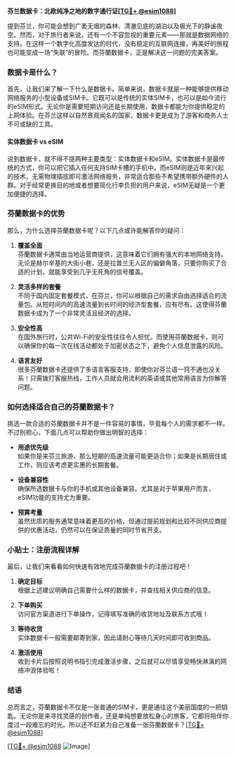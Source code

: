 **芬兰数据卡：北欧纯净之地的数字通行证[[TG💪+ @esim1088](https://t.me/s/esim1088)]**

提到芬兰，你可能会想到广袤无垠的森林、清澈见底的湖泊以及极光下的静谧夜空。然而，对于旅行者来说，还有一个不容忽视的重要元素——那就是数据网络的支持。在这样一个数字化高度发达的时代，没有稳定的互联网连接，再美好的旅程也可能变成一场“失联”的冒险。而芬蘭数据卡，正是解决这一问题的完美答案。

### 数据卡是什么？

首先，让我们来了解一下什么是数据卡。简单来说，数据卡就是一种能够提供移动网络服务的小型设备或SIM卡。它既可以是传统的实体SIM卡，也可以是如今流行的eSIM形式。无论你是需要短期访问还是长期使用，数据卡都能为你提供稳定的上网体验。在芬兰这样以自然景观闻名的国家，数据卡更是成为了游客和商务人士不可或缺的工具。

#### 实体数据卡 vs eSIM

说到数据卡，就不得不提两种主要类型：实体数据卡和eSIM。实体数据卡是最传统的方式，你可以把它插入任何支持SIM卡槽的手机中。而eSIM则是近年来兴起的技术，无需物理插拔即可激活网络服务，非常适合那些不希望携带额外硬件的人群。对于经常更换目的地或者想要简化行李负担的用户来说，eSIM无疑是一个更加便捷的选择。

### 芬蘭数据卡的优势

那么，为什么选择芬蘭数据卡呢？以下几点或许能解答你的疑问：

1. **覆盖全面**  
   芬蘭数据卡通常由当地运营商提供，这意味着它们拥有强大的本地网络支持。无论是赫尔辛基的大街小巷，还是拉普兰无人区的偏僻角落，只要你购买了合适的计划，就能享受到几乎无死角的信号覆盖。

2. **灵活多样的套餐**  
   不同于国内固定套餐模式，在芬兰，你可以根据自己的需求自由选择适合的流量包。从短时间内的高速流量到长时间的经济型套餐，应有尽有。这使得芬蘭数据卡成为了一个非常灵活且经济的选择。

3. **安全性高**  
   在国外旅行时，公共Wi-Fi的安全性往往令人担忧。而使用芬蘭数据卡，则可以确保你的每一次在线活动都处于加密状态之下，避免个人信息泄露的风险。

4. **语言友好**  
   很多芬蘭数据卡还提供了多语言客服支持，即使你对芬兰语一窍不通也没关系！只需拨打客服热线，工作人员就会用流利的英语或其他常用语言为你解答问题。

### 如何选择适合自己的芬蘭数据卡？

挑选一款合适的芬蘭数据卡并不是一件容易的事情，毕竟每个人的需求都不一样。不过别担心，下面几点可以帮助你做出明智的选择：

- **用途优先级**  
  如果你是来芬兰旅游，那么短期的高速流量可能更适合你；如果是长期居住或工作，则应该考虑更实惠的长期套餐。
  
- **设备兼容性**  
  确保所选数据卡与你的手机或其他设备兼容。尤其是对于苹果用户而言，eSIM功能的支持尤为重要。

- **预算考量**  
  虽然优质的服务通常意味着更高的价格，但通过提前规划和比较不同供应商提供的优惠活动，仍然可以在保证质量的同时节省开支。

### 小贴士：注册流程详解

最后，让我们来看看如何快速有效地完成芬蘭数据卡的注册过程吧！

1. **确定目标**  
   根据上述建议明确自己需要什么样的数据卡，并查找相关供应商的信息。

2. **下单购买**  
   访问官方渠道进行下单操作，记得填写准确的收货地址及联系方式哦！

3. **等待收货**  
   实体数据卡一般需要邮寄到家，因此请耐心等待几天时间即可收到商品。

4. **激活使用**  
   收到卡片后按照说明书指引完成激活步骤，之后就可以尽情享受畅快淋漓的网络冲浪体验啦！

### 结语

总而言之，芬蘭数据卡不仅是一张普通的SIM卡，更是通往这个美丽国度的一把钥匙。无论你是来寻找灵感的创作者，还是单纯想要放松身心的旅客，它都将陪伴你度过一段难忘的时光。所以还不赶紧为自己准备一张芬蘭数据卡？[[TG💪+ @esim1088](https://t.me/s/esim1088)]

[[TG💪+ @esim1088](https://t.me/s/esim1088) ![Image](https://i.postimg.cc/4NQfJmqS/Snipaste-2025-05-13-00-14-12.png)]